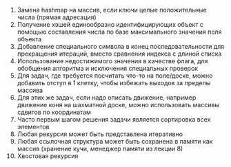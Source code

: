 1. Замена hashmap на массив, если ключи целые положительные числа (прямая адресация)
2. Получение хэшей единообразно идентифицирующих объект 
   с помощью составления числа по базе максимального значения поля объекта 
3. Добавление специального символа в конец последовательности
   для прекращения итераций, вместо сравнения индекса с длиной списка
4. Использование недостижимого значения в качестве флага,
   для обобщения алгоритма и исключения специальных проверок
5. Для задач, где требуется посчитать что-то на поле/доске, можно добавить
   отступ в 1 клетку, чтобы избежать выходов за пределы массива
6. Для этих же задач, если надо описать движение, например движение коня 
   на шахматной доске, можно использовать массивы сдвигов по координатам
7. Часто первым шагом решения задачи является сортировка всех элементов
8. Любая рекурсия может быть представлена итеративно
9. Любая ссылочная структура может быть сохранена в памяти как массив
   (хранение кучи, менеджер памяти из лекции 8)
10. Хвостовая рекурсия
